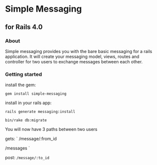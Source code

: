 # Simple Messaging 
## for Rails 4.0

### About
Simple messaging provides you with the bare basic messaging for a rails application. It will create your messaging model, views, routes and controller for two users to exchange messages between each other.



### Getting started

install the gem:

`gem install simple-messaging`

install in your rails app:

`rails generate messaging:install`

`bin/rake db:migrate`

You will now have 3 paths between two users

gets:
`
/message/:from_id

/messages
`

post: 
`
/message/:to_id
`

